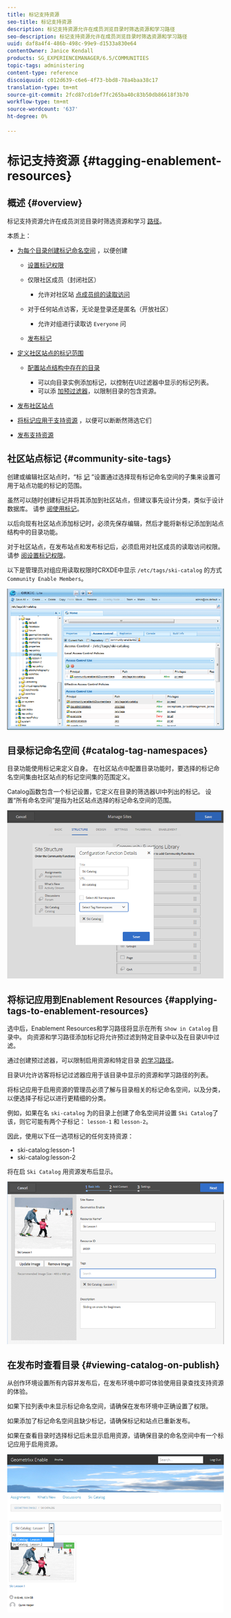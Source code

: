 ```yaml
---
title: 标记支持资源
seo-title: 标记支持资源
description: 标记支持资源允许在成员浏览目录时筛选资源和学习路径
seo-description: 标记支持资源允许在成员浏览目录时筛选资源和学习路径
uuid: daf8a4f4-486b-498c-99e9-d1533a830e64
contentOwner: Janice Kendall
products: SG_EXPERIENCEMANAGER/6.5/COMMUNITIES
topic-tags: administering
content-type: reference
discoiquuid: c012d639-c6e6-4f73-bbd8-78a4baa38c17
translation-type: tm+mt
source-git-commit: 2fcd87cd1def7fc265ba40c83b50db86618f3b70
workflow-type: tm+mt
source-wordcount: '637'
ht-degree: 0%

---
```



# 标记支持资源 {#tagging-enablement-resources}

## 概述 {#overview}

标记支持资源允许在成员浏览目录时筛选资源和学习 [路径](functions.md#catalog-function)。

本质上：

* [为每个目录创建标记命名空间](../../help/sites-administering/tags.md#creating-a-namespace) ，以便创建

   * [设置标记权限](../../help/sites-administering/tags.md#setting-tag-permissions)
   * 仅限社区成员（封闭社区）

      * 允许对社区站 [点成员组的读取访问](users.md#publish-group-roles)
   * 对于任何站点访客，无论是登录还是匿名（开放社区）

      * 允许对组进行读取访 `Everyone` 问
   * [发布标记](../../help/sites-administering/tags.md#publishing-tags)



* [定义社区站点的标记范围](sites-console.md#tagging)

   * [配置站点结构中存在的目录](functions.md#catalog-function)

      * 可以向目录实例添加标记，以控制在UI过滤器中显示的标记列表。
      * 可以添 [加预过滤器](catalog-developer-essentials.md#pre-filters)，以限制目录的包含资源。

* [发布社区站点](sites-console.md#publishing-the-site)
* [将标记应用于支持资源](resources.md#create-a-resource) ，以便可以断断然筛选它们
* [发布支持资源](resources.md#publish)

## 社区站点标记 {#community-site-tags}

创建或编辑社区站点时，“标 [记](sites-console.md#tagging) ”设置通过选择现有标记命名空间的子集来设置可用于站点功能的标记的范围。

虽然可以随时创建标记并将其添加到社区站点，但建议事先设计分类，类似于设计数据库。 请参 [阅使用标记](../../help/sites-authoring/tags.md)。

以后向现有社区站点添加标记时，必须先保存编辑，然后才能将新标记添加到站点结构中的目录功能。

对于社区站点，在发布站点和发布标记后，必须启用对社区成员的读取访问权限。 请参 [阅设置标记权限](../../help/sites-administering/tags.md#setting-tag-permissions)。

以下是管理员对组应用读取权限时CRXDE中显示 `/etc/tags/ski-catalog` 的方式 `Community Enable Members`。

![站点标签](assets/site-tags.png)

## 目录标记命名空间 {#catalog-tag-namespaces}

目录功能使用标记来定义自身。 在社区站点中配置目录功能时，要选择的标记命名空间集由社区站点的标记空间集的范围定义。

Catalog函数包含一个标记设置，它定义在目录的筛选器UI中列出的标记。 设置“所有命名空间”是指为社区站点选择的标记命名空间的范围。

![catalog-命名空间](assets/catalog-namespace.png)

## 将标记应用到Enablement Resources {#applying-tags-to-enablement-resources}

选中后，Enablement Resources和学习路径将显示在所有 `Show in Catalog` 目录中。 向资源和学习路径添加标记将允许预过滤到特定目录中以及在目录UI中过滤。

通过创建预过滤器，可以限制启用资源和特定目录 [的学习路径](catalog-developer-essentials.md#pre-filters)。

目录UI允许访客将标记过滤器应用于该目录中显示的资源和学习路径的列表。

将标记应用于启用资源的管理员必须了解与目录相关的标记命名空间，以及分类，以便选择子标记以进行更精细的分类。

例如，如果在名 `ski-catalog` 为的目录上创建了命名空间并设置 `Ski Catalog`了该，则它可能有两个子标记： `lesson-1` 和 `lesson-2`。

因此，使用以下任一选项标记的任何支持资源：

* ski-catalog:lesson-1
* ski-catalog:lesson-2

将在启 `Ski Catalog` 用资源发布后显示。

![基本信息](assets/applytags-basicinfo.png)

## 在发布时查看目录 {#viewing-catalog-on-publish}

从创作环境设置所有内容并发布后，在发布环境中即可体验使用目录查找支持资源的体验。

如果下拉列表中未显示标记命名空间，请确保在发布环境中正确设置了权限。

如果添加了标记命名空间且缺少标记，请确保标记和站点已重新发布。

如果在查看目录时选择标记后未显示启用资源，请确保目录的命名空间中有一个标记应用于启用资源。

![视图目录](assets/viewcatalog.png)


